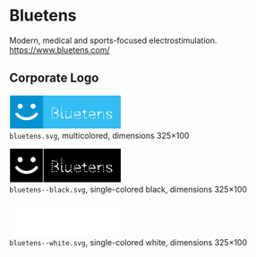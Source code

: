 # Bluetens

Modern, medical and sports-focused electrostimulation.  
https://www.bluetens.com/


## Corporate Logo

<img src="bluetens.svg" alt="Original logo" width="200"/><br/>
`bluetens.svg`,
multicolored,
dimensions 325×100

<img src="bluetens--black.svg" alt="Logo in black" width="200"/><br/>
`bluetens--black.svg`,
single-colored black,
dimensions 325×100

<img src="bluetens--white.svg" alt="Logo in white" width="200"/><br/>
`bluetens--white.svg`,
single-colored white,
dimensions 325×100
